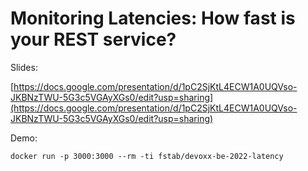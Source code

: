 # Monitoring Latencies: How fast is your REST service?

Slides:

[https://docs.google.com/presentation/d/1pC2SjKtL4ECW1A0UQVso-JKBNzTWU-5G3c5VGAyXGs0/edit?usp=sharing](https://docs.google.com/presentation/d/1pC2SjKtL4ECW1A0UQVso-JKBNzTWU-5G3c5VGAyXGs0/edit?usp=sharing)

Demo:

```
docker run -p 3000:3000 --rm -ti fstab/devoxx-be-2022-latency
```

